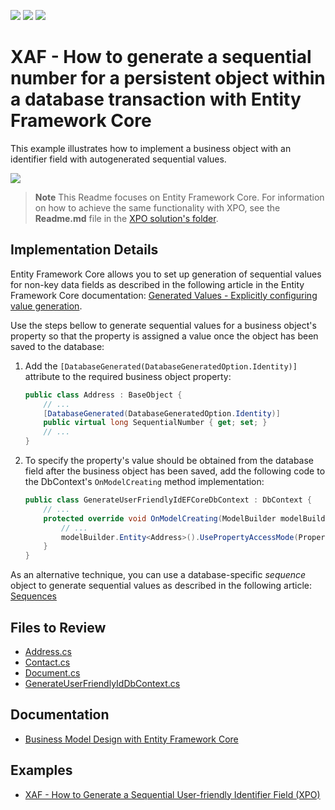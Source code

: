 <!-- default badges list -->
![](https://img.shields.io/endpoint?url=https://codecentral.devexpress.com/api/v1/VersionRange/128590685/22.2.3%2B)
[![](https://img.shields.io/badge/Open_in_DevExpress_Support_Center-FF7200?style=flat-square&logo=DevExpress&logoColor=white)](https://supportcenter.devexpress.com/ticket/details/E2829)
[![](https://img.shields.io/badge/📖_How_to_use_DevExpress_Examples-e9f6fc?style=flat-square)](https://docs.devexpress.com/GeneralInformation/403183)
<!-- default badges end -->

# XAF - How to generate a sequential number for a persistent object within a database transaction with Entity Framework Core

This example illustrates how to implement a business object with an identifier field with autogenerated sequential values.

![](https://raw.githubusercontent.com/DevExpress-Examples/how-to-generate-a-sequential-number-for-a-persistent-object-within-a-database-transaction-xaf-e2829/17.2.8+/media/9ecee31b-58bf-11e6-80bf-00155d62480c.png)

> **Note** 
> This Readme focuses on Entity Framework Core. For information on how to achieve the same functionality with XPO, see the **Readme.md** file in the [XPO solution's folder](./CS/XPO/).

## Implementation Details

Entity Framework Core allows you to set up generation of sequential values for non-key data fields as described in the following article in the Entity Framework Core documentation: [Generated Values - Explicitly configuring value generation](https://learn.microsoft.com/en-us/ef/core/modeling/generated-properties?tabs=data-annotations#explicitly-configuring-value-generation).

Use the steps bellow to generate sequential values for a business object's property so that the property is assigned a value once the object has been saved to the database:

1. Add the `[DatabaseGenerated(DatabaseGeneratedOption.Identity)]` attribute to the required business object property:

   ```cs
   public class Address : BaseObject {
       // ...
       [DatabaseGenerated(DatabaseGeneratedOption.Identity)]
       public virtual long SequentialNumber { get; set; }
       // ...
   }
   ```

2. To specify the property's value should be obtained from the database field after the business object has been saved, add the following code to the DbContext's `OnModelCreating` method implementation:

   ```cs
   public class GenerateUserFriendlyIdEFCoreDbContext : DbContext {
       // ...
       protected override void OnModelCreating(ModelBuilder modelBuilder) {
           // ...
           modelBuilder.Entity<Address>().UsePropertyAccessMode(PropertyAccessMode.FieldDuringConstruction);
       }
   }
   ```

As an alternative technique, you can use a database-specific _sequence_ object to generate sequential values as described in the following article: [Sequences](https://learn.microsoft.com/en-us/ef/core/modeling/sequences)

## Files to Review

- [Address.cs](https://github.com/DevExpress-Examples/XAF_how-to-generate-a-sequential-number-for-a-persistent-object-within-a-database-transaction-e2829/blob/22.2.3%2B/CS/EFCore/GenerateUserFriendlyId/GenerateUserFriendlyId.Module/BusinessObjects/Address.cs)
- [Contact.cs](https://github.com/DevExpress-Examples/XAF_how-to-generate-a-sequential-number-for-a-persistent-object-within-a-database-transaction-e2829/blob/22.2.3%2B/CS/EFCore/GenerateUserFriendlyId/GenerateUserFriendlyId.Module/BusinessObjects/Contact.cs)
- [Document.cs](https://github.com/DevExpress-Examples/XAF_how-to-generate-a-sequential-number-for-a-persistent-object-within-a-database-transaction-e2829/blob/22.2.3%2B/CS/EFCore/GenerateUserFriendlyId/GenerateUserFriendlyId.Module/BusinessObjects/Document.cs)
- [GenerateUserFriendlyIdDbContext.cs](https://github.com/DevExpress-Examples/XAF_how-to-generate-a-sequential-number-for-a-persistent-object-within-a-database-transaction-e2829/blob/22.2.3%2B/CS/EFCore/GenerateUserFriendlyId/GenerateUserFriendlyId.Module/BusinessObjects/GenerateUserFriendlyIdDbContext.cs)

## Documentation

* [Business Model Design with Entity Framework Core](https://docs.devexpress.com/eXpressAppFramework/401886/business-model-design-orm/business-model-design-with-entity-framework-core)

## Examples

* [XAF - How to Generate a Sequential User-friendly Identifier Field (XPO)](https://github.com/DevExpress-Examples/XAF_how-to-generate-a-sequential-and-user-friendly-identifier-field-within-an-xpo-business-e4904)